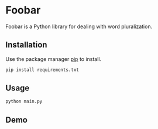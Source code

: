 # Foobar

Foobar is a Python library for dealing with word pluralization.

## Installation

Use the package manager [pip](https://pip.pypa.io/en/stable/) to install.

```bash
pip install requirements.txt
```

## Usage

```python
python main.py
```

## Demo

